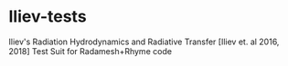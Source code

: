 # Iliev-tests

Iliev's Radiation Hydrodynamics and Radiative Transfer [Iliev et. al 2016, 2018]
Test Suit for Radamesh+Rhyme code
